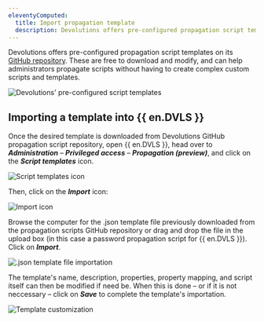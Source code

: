 ```yaml
---
eleventyComputed:
  title: Import propagation template
  description: Devolutions offers pre-configured propagation script templates on its GitHub repository. These are free to download and modify, and can help administrators propagate scripts without having to create complex custom scripts and templates.
---
```

Devolutions offers pre-configured propagation script templates on its [GitHub repository](https://github.com/Devolutions/PAM-Providers/tree/master/Propagation-Scripts). These are free to download and modify, and can help administrators propagate scripts without having to create complex custom scripts and templates.

![Devolutions' pre-configured script templates](https://cdnweb.devolutions.net/docs/INTERFACE4051.png)

## Importing a template into {{ en.DVLS }}
Once the desired template is downloaded from Devolutions GitHub propagation script repository, open {{ en.DVLS }}, head over to ***Administration*** – ***Privileged access*** – ***Propagation (preview)***, and click on the ***Script templates*** icon.

![Script templates icon](https://cdnweb.devolutions.net/docs/DVLS4042_2024_2.png)

Then, click on the ***Import*** icon:

![Import icon](https://cdnweb.devolutions.net/docs/DVLS4043_2024_2.png)

Browse the computer for the .json template file previously downloaded from the propagation scripts GitHub repository or drag and drop the file in the upload box (in this case a password propagation script for {{ en.DVLS }}). Click on ***Import***.

![.json template file importation](https://cdnweb.devolutions.net/docs/DVLS4044_2024_2.png)

The template's name, description, properties, property mapping, and script itself can then be modified if need be. When this is done – or if it is not neccessary – click on ***Save*** to complete the template's importation.

![Template customization](https://cdnweb.devolutions.net/docs/DVLS4045_2024_2.png)
